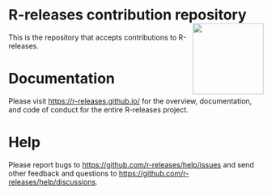 # R-releases contribution repository <a href="https://r-releases.r-universe.dev"><img src="https://r-releases.github.io/logo/logo-readme.png" align="right" width="140" /></a>

This is the repository that accepts contributions to R-releases.

# Documentation

Please visit <https://r-releases.github.io/> for the overview, documentation, and code of conduct for the entire R-releases project.

# Help

Please report bugs to <https://github.com/r-releases/help/issues> and send other feedback and questions to <https://github.com/r-releases/help/discussions>.
